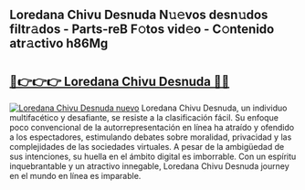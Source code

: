 ## Loredana Chivu Desnuda N𝚞𝚎vos desn𝚞dos filtr𝚊dos - Parts-reB F𝚘tos vid𝚎o - C𝚘ntenido atr𝚊ctivo h86Mg

# <h2><a href="http://mb0xyfq.tromn.icu/?c=Loredana+Chivu+Desnuda">🔗👉👉👉 Loredana Chivu Desnuda 🔗🔗</a></h2>

[![Loredana Chivu Desnuda nuevo](https://i.imgur.com/pEAQMta.gif)](http://mb0xyfq.tromn.icu/?c=Loredana+Chivu+Desnuda)
Loredana Chivu Desnuda, un individuo multifacético y desafiante, se resiste a la clasificación fácil. Su enfoque poco convencional de la autorrepresentación en línea ha atraído y ofendido a los espectadores, estimulando debates sobre moralidad, privacidad y las complejidades de las sociedades virtuales. A pesar de la ambigüedad de sus intenciones, su huella en el ámbito digital es imborrable. Con un espíritu inquebrantable y un atractivo innegable, Loredana Chivu Desnuda journey en el mundo en línea es imparable.
